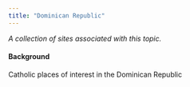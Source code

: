 ```yaml
---
title: "Dominican Republic"
---
```



*A collection of sites associated with this topic.*

#### Background

Catholic places of interest in the Dominican Republic


